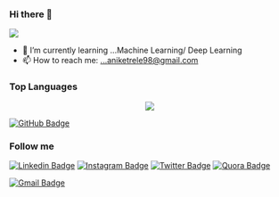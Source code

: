 ### Hi there 👋

![](https://komarev.com/ghpvc/?username=AniketRele&color=blueviolet&style=plastic&label=PROFILE+VIEWS)

- 🌱 I’m currently learning ...Machine Learning/ Deep Learning
- 📫 How to reach me: ...aniketrele98@gmail.com

### Top Languages

<p align="center">
<a href = "https://github.com/AniketRele">
  <img src="https://github-readme-stats-aj8vj7k8x.vercel.app/api/top-langs/?username=AniketRele&layout=compact&title_color=ffc857&icon_color=8ac926&text_color=daf7dc&bg_color=151515&card_width=600">
</a>
</p>

[![GitHub Badge](https://img.shields.io/badge/-@AniketRele-24292e?style=flat-circle&labelColor=24292e&logo=github&logoColor=white&link=https://github.com/AniketRele)](https://github.com/AniketRele)


### Follow me

[![Linkedin Badge](https://img.shields.io/badge/-Kishan%20Lal-blue?style=flat-circle&logo=Linkedin&logoColor=white&link=https://www.linkedin.com/in/kishan0725/)](https://www.linkedin.com/in/kishan0725/) [![Instagram Badge](https://img.shields.io/badge/-@kishan__07__25-e02c73?style=flat-circle&labelColor=e02c73&logo=Instagram&logoColor=white&link=https://www.instagram.com/kishan_07_25)](https://www.instagram.com/kishan_07_25) [![Twitter Badge](https://img.shields.io/badge/-@kishan0725-1ca0f1?style=flat-circle&labelColor=1ca0f1&logo=twitter&logoColor=white&link=https://twitter.com/kishan0725)](https://twitter.com/kishan0725) [![Quora Badge](https://img.shields.io/badge/-@Kishan--175-b92b27?style=flat-circle&labelColor=b92b27&logo=quora&logoColor=white&link=https://www.quora.com/profile/Kishan-175)](https://www.quora.com/profile/Kishan-175) 

[![Gmail Badge](https://img.shields.io/badge/-@aniketrele98-d54b3d?style=flat-circle&labelColor=d54b3d&logo=gmail&logoColor=white&link=mailto:aniketrele98@gmail.com)](mailto:aniketrele98@gmail.com)
